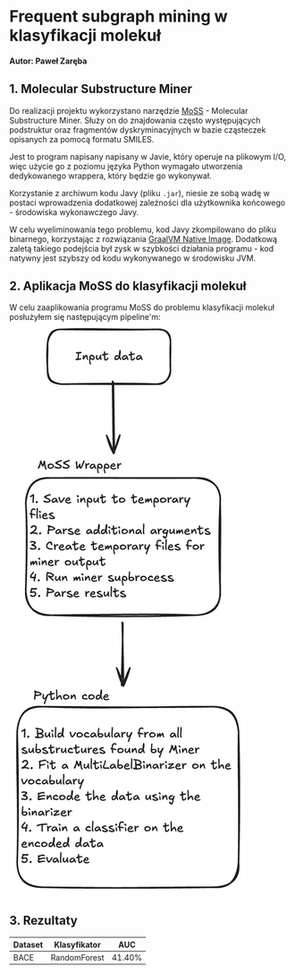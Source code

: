 # Frequent subgraph mining w klasyfikacji molekuł
#### Autor: Paweł Zaręba

## 1. Molecular Substructure Miner
Do realizacji projektu wykorzystano narzędzie [MoSS](https://borgelt.net/moss.html) - Molecular Substructure Miner.
Służy on do znajdowania często występujących podstruktur oraz fragmentów dyskryminacyjnych w bazie cząsteczek opisanych za pomocą formatu SMILES.

Jest to program napisany napisany w Javie, który operuje na plikowym I/O, więc użycie go z poziomu języka Python wymagało utworzenia dedykowanego wrappera, który będzie go wykonywał.

Korzystanie z archiwum kodu Javy (pliku `.jar`), niesie ze sobą wadę w postaci wprowadzenia dodatkowej zależności dla użytkownika końcowego - środowiska wykonawczego Javy.

W celu wyeliminowania tego problemu, kod Javy zkompilowano do pliku binarnego, korzystając z rozwiązania [GraalVM Native Image](https://www.graalvm.org/latest/reference-manual/native-image/). Dodatkową zaletą takiego podejścia był zysk w szybkości działania programu - kod natywny jest szybszy od kodu wykonywanego w środowisku JVM.

## 2. Aplikacja MoSS do klasyfikacji molekuł
W celu zaaplikowania programu MoSS do problemu klasyfikacji molekuł posłużyłem się następującym pipeline'm:
![pipeline](./img/fsm_flow.png)

## 3. Rezultaty
| Dataset | Klasyfikator | AUC    |
| ------- | ------------ | ------ |
| BACE    | RandomForest | 41.40% |

